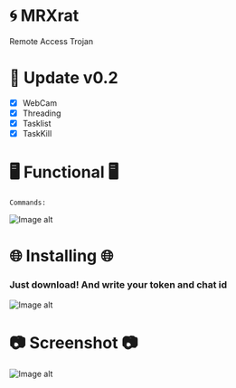 # 🌀 MRXrat
Remote Access Trojan

# 🔆 Update v0.2
- [X] WebCam
- [X] Threading
- [X] Tasklist
- [X] TaskKill

# 🖥️ Functional 🖥️

```
Commands:
```
![Image alt](https://github.com/krypt00n/QuantumRat/blob/master/photo/4.PNG)

# 🌐 Installing 🌐
### Just download! And write your token and chat id 
![Image alt](https://github.com/krypt00n/QuantumRat/blob/master/photo/3.PNG)

# 📷 Screenshot 📷
![Image alt](https://github.com/krypt00n/QuantumRat/blob/master/photo/2.PNG)
